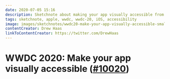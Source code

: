 ```yaml
---
date: 2020-07-05 15:16
description: Sketchnote about making your app visually accessible from WWDC 2020
tags: sketchnote, apple, wwdc, wwdc-20, iOS, accessibility
image: images/sketchnotes/wwdc20-make-your-app-visually-accessible-small.jpg
contentCreator: Drew Haas
linkToContentCreator: https://twitter.com/DrewHaas
---
```


# WWDC 2020: Make your app visually accessible ([#10020](https://developer.apple.com/wwdc20/10020))
